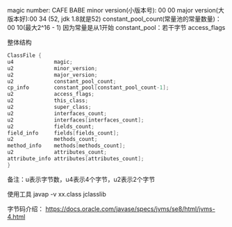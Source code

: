 magic number: CAFE BABE
minor version(小版本号): 00 00
major version(大版本好):00 34 (52, jdk 1.8就是52)
constant_pool_count(常量池的常量数量)：00 10(最大2^16 - 1) 因为常量是从1开始
constant_pool：若干字节
access_flags

整体结构

```java
ClassFile {
u4             magic; 
u2             minor_version;
u2             major_version;
u2             constant_pool_count;
cp_info        constant_pool[constant_pool_count-1];
u2             access_flags;
u2             this_class;
u2             super_class;
u2             interfaces_count;
u2             interfaces[interfaces_count];
u2             fields_count;
field_info     fields[fields_count];
u2             methods_count;
method_info    methods[methods_count];
u2             attributes_count;
attribute_info attributes[attributes_count];
}
```

备注：u表示字节数，u4表示4个字节，u2表示2个字节

使用工具
javap -v xx.class 
jclasslib


字节码介绍：
https://docs.oracle.com/javase/specs/jvms/se8/html/jvms-4.html
